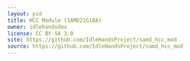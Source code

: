```yaml
---
layout: pid
title: HCC Module (SAMD21G18A)
owner: idlehandsdev
license: CC BY-SA 3.0
site: https://github.com/IdleHandsProject/samd_hcc_mod
source: https://github.com/IdleHandsProject/samd_hcc_mod
---
```


